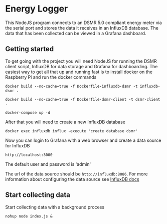 # Energy Logger

This NodeJS program connects to an DSMR 5.0 compliant energy meter via the serial port and stores the data it receives in an InfluxDB database. 
The data that has been collected can be viewed in a Grafana dashboard.

## Getting started
To get going with the project you will need NodeJS for running the DSMR client script, InfluxDB for data storage and Grafana for dashboarding.
The easiest way to get all that up and running fast is to install docker on the Raspberry Pi and run the docker commands

```docker build --no-cache=true -f Dockerfile-influxdb-dsmr -t influxdb-dsmr .```

```docker build --no-cache=true -f Dockerfile-dsmr-client -t dsmr-client .```

```docker-compose up -d```

After that you will need to create a new InfluxDB database

```docker exec influxdb influx -execute 'create database dsmr'```

Now you can login to Grafana with a web browser and create a data source for InfluxDB

```http://localhost:3000```

The default user and password is 'admin'

The url of the data source should be `http://influxdb:8086`. 
For more information about configuring the data source see [InfluxDB docs](https://docs.influxdata.com/influxdb/v1.8/tools/grafana/)

## Start collecting data
Start collecting data with a background process

```nohup node index.js &``` 
